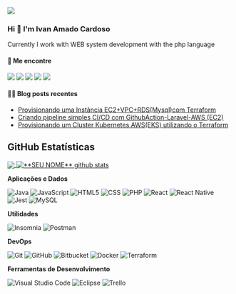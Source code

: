 <img src="![YOUR github stats](https://github-readme-stats.vercel.app/api?username=peacevan)
">

### Hi 👋 I'm Ivan Amado Cardoso
Currently I work with WEB system development with the php language

#### 🔗 Me encontre

[<img src="https://img.shields.io/badge/twitter-%231DA1F2.svg?&style=for-the-badge&logo=twitter&logoColor=white" />](https://twitter.com/@peacevan)
[<img src="https://img.shields.io/badge/medium-%2312100E.svg?&style=for-the-badge&logo=medium&logoColor=white" />](https://medium.com/@peacevan) 
[<img src="https://img.shields.io/badge/linkedin-%230077B5.svg?&style=for-the-badge&logo=linkedin&logoColor=white" />](www.linkedin.com/in/ivan-amado-peace/)
[<img src = "https://img.shields.io/badge/instagram-%23E4405F.svg?&style=for-the-badge&logo=instagram&logoColor=white">](https://www.instagram.com/ivanamadocardoso/) 
[<img src = "https://img.shields.io/badge/facebook-%231877F2.svg?&style=for-the-badge&logo=facebook&logoColor=white">](https://www.facebook.com/peacevan)

#### ✍🏻 Blog posts recentes

<!-- BLOG:START -->
- [Provisionando uma Instância EC2+VPC+RDS(Mysql)com Terraform](https://dev.to/feministech/manipulando-listas-e-mapas-no-flutter-81h)
- [Criando pipeline simples CI/CD com GithubAction-Laravel-AWS (EC2)](https://dev.to/feministech/desvendando-a-acessibilidade-dos-aplicativos-moveis-descubra-como-testa-la-1m36)
- [Provisionando um Cluster Kubernetes AWS(EKS) utilizando o Terraform](https://dev.to/feministech/pra-nao-esquecer-mais-stateless-x-stateful-no-flutter-58eg)
<!-- BLOG:END -->
 

## **GitHub Estatísticas**

<a href="https://github.com/peacevan">
  <img align="center" src="https://github-readme-stats.vercel.app/api/top-langs/?username=peacevan&theme=dracula&hide_langs_below=1" />
</a>

<a href="https://github.com/peacevan">
 <img align="center" src="https://github-readme-stats.vercel.app/api?username=peacevan&show_icons=true&theme=dracula&line_height=27" alt="**SEU NOME** github stats"/>
</a>

**Aplicações e Dados**


  ![Java](https://img.shields.io/badge/-Java-333333?style=flat&logo=Java&logoColor=007396)
  ![JavaScript](https://img.shields.io/badge/-JavaScript-333333?style=flat&logo=javascript)
  ![HTML5](https://img.shields.io/badge/-HTML5-333333?style=flat&logo=HTML5)
  ![CSS](https://img.shields.io/badge/-CSS-333333?style=flat&logo=CSS3&logoColor=1572B6)
  ![PHP](https://img.shields.io/badge/-php-333333?style=flat&logo=PHP)
  ![React](https://img.shields.io/badge/-React-333333?style=flat&logo=react)
  ![React Native](https://img.shields.io/badge/-React%20Native-333333?style=flat&logo=react)
  ![Jest](https://img.shields.io/badge/-Jest-333333?style=flat&logo=jest)
  ![MySQL](https://img.shields.io/badge/-MySQL-333333?style=flat&logo=mysql)

**Utilidades**

  ![Insomnia](https://img.shields.io/badge/-Insomnia-333333?style=flat&logo=insomnia)
  ![Postman](https://img.shields.io/badge/-Postman-333333?style=flat&logo=postman)

**DevOps**

  ![Git](https://img.shields.io/badge/-Git-333333?style=flat&logo=git)
  ![GitHub](https://img.shields.io/badge/-GitHub-333333?style=flat&logo=github)
  ![Bitbucket](https://img.shields.io/badge/-Bitbucket-333333?style=flat&logo=bitbucket)
  ![Docker](https://img.shields.io/badge/-Docker-333333?style=flat&logo=docker)
  ![Terraform](https://img.shields.io/badge/-Docker-333333?style=flat&logo=docker)
 

**Ferramentas de Desenvolvimento**

  ![Visual Studio Code](https://img.shields.io/badge/-Visual%20Studio%20Code-333333?style=flat&logo=visual-studio-code&logoColor=007ACC)
  ![Eclipse](https://img.shields.io/badge/-Eclipse-333333?style=flat&logo=eclipse-ide&logoColor=2C2255)
  ![Trello](https://img.shields.io/badge/-Trello-333333?style=flat&logo=trello&logoColor=007ACC)
 

<br/>


